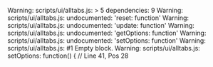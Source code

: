 Warning: scripts/ui/alltabs.js: > 5 dependencies: 9
Warning: scripts/ui/alltabs.js: undocumented: 'reset: function'
Warning: scripts/ui/alltabs.js: undocumented: 'update: function'
Warning: scripts/ui/alltabs.js: undocumented: 'getOptions: function'
Warning: scripts/ui/alltabs.js: undocumented: 'setOptions: function'
Warning: scripts/ui/alltabs.js:  #1 Empty block.
Warning: scripts/ui/alltabs.js:     setOptions: function() { // Line 41, Pos 28
